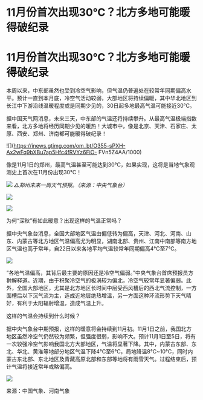 # 11月份首次出现30℃？北方多地可能暖得破纪录

# 11月份首次出现30℃？北方多地可能暖得破纪录

本周以来，中东部虽然也受到冷空气影响，但气温仍普遍处在较常年同期偏高水平。预计一直到本月底，冷空气活动较弱，大部地区将持续偏暖，其中华北地区到长江中下游沿线温暖程度或是同期少见的，30日起多地最高气温可能接近30℃。

据中国天气网消息，未来三天，中东部的气温还将持续攀升。从最高气温极端指数来看，北方多地将经历同期少见的暖热！大城市中，像是北京、天津、石家庄、太原、西安、郑州、济南都可能暖得破纪录！

![](https://inews.gtimg.com/om_bt/O355-sPXH-Ax2wFq9bXBu7ap5Hfc4fRVYz6FiO-
FVn5Z4AA/1000)

像是11月1日的郑州，最高气温甚至可能达到30℃，如果实现，这将是当地气象观测史上首次在11月份出现30℃！

![](https://inews.gtimg.com/om_bt/OGv6AAjPf8y-nJlZ0mp4XobHbZhFXE_kFb5H_m1XZvuEMAA/1000)
_△郑州未来一周天气预报。（来源：中央气象台）_

![](https://inews.gtimg.com/om_bt/OyXOITOpY4kpxo7aqs8fMTSUg2xTJoHpPC3zQNfC_Pg2kAA/1000)

![](https://inews.gtimg.com/om_bt/OwbxCimSXFp3YFcGWvrU5rCPggxkDHR4yhulmsjQuMc9wAA/1000)

为何“深秋”有如此暖意？出现这样的气温正常吗？

据中央气象台消息，全国大部地区气温由偏低转为偏高，天津、河北、河南、山东、内蒙古等北方地区气温偏高尤为明显，湖南北部、贵州、江南中南部等南方地区气温也高于常年，自22日以来各地平均气温较常年同期偏高4℃至7℃。

![](https://inews.gtimg.com/om_bt/OuTqonxDTLKHtKiySFZ9I12P-z8Y-DMhMIpwEGUWZrhR8AA/1000)

“各地气温偏高，其背后最主要的原因还是冷空气偏弱。”中央气象台首席预报员方翀解释道。近期，由于积聚冷空气的极涡较为偏北，冷空气较常年显著偏弱。此外，全国大部地区，尤其是北方地区长时间中层受西风槽后的西北气流控制，一方面槽后以下沉气流为主，造成近地层绝热增温，另一方面这种环流形势下天气晴好，有利于太阳辐射增温，造成气温上升。

这样的气温会持续到什么时候？

据中央气象台中期预报，这样的暖意将会持续到11月初。11月1日之前，我国北方地区虽然冷空气仍然较为频繁，但强度很弱，影响不大。预计11月1日至5日，将有一次较强冷空气影响我国北方大部地区，气温将显著下降。其中，内蒙古东部、东北、华北、黄淮等地部分地区气温下降4℃至6℃，局地降温8℃~10℃，同时内蒙古东北部、东北地区及青藏高原北部和东部等地将有雨雪天气。过程结束后，预计气温将接近常年或略偏高。

![](https://inews.gtimg.com/om_bt/OnNLlL6-jSshApyPygh27EGryeWkbgFvWwWlpQm0uV5C0AA/1000)

来源：中国气象、河南气象

